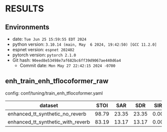 <!--
Copyright (C) 2024 Mitsubishi Electric Research Laboratories (MERL)

SPDX-License-Identifier: Apache-2.0
-->

<!-- Generated by ./scripts/utils/show_enh_score.sh -->
# RESULTS
## Environments
- date: `Tue Jun 25 15:59:55 EDT 2024`
- python version: `3.10.14 (main, May  6 2024, 19:42:50) [GCC 11.2.0]`
- espnet version: `espnet 202402`
- pytorch version: `pytorch 2.1.0`
- Git hash: `90eed8e53498e7af682bc6ff39d9067ae440d6a4`
  - Commit date: `Mon May 27 22:42:15 2024 -0700`


## enh_train_enh_tflocoformer_raw

config: conf/tuning/train_enh_tflocoformer.yaml

|dataset|STOI|SAR|SDR|SIR|SI_SNR|
|---|---|---|---|---|---|
|enhanced_tt_synthetic_no_reverb|98.79|23.35|23.35|0.00|23.23|
|enhanced_tt_synthetic_with_reverb|83.19|13.17|13.17|0.00|10.97|
